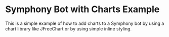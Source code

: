 # Symphony Bot with Charts Example
This is a simple example of how to add charts
to a Symphony bot by using a chart library like
JFreeChart or by using simple inline styling.
